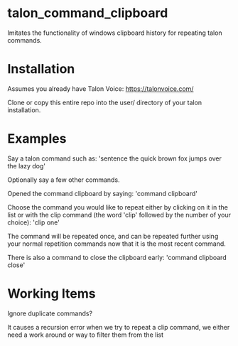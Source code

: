# talon_command_clipboard
Imitates the functionality of windows clipboard history for repeating talon commands.

# Installation
Assumes you already have Talon Voice: https://talonvoice.com/

Clone or copy this entire repo into the user/ directory of your talon installation. 

# Examples
Say a talon command such as:
'sentence the quick brown fox jumps over the lazy dog'

Optionally say a few other commands.

Opened the command clipboard by saying:
'command clipboard'

Choose the command you would like to repeat either by clicking on it in the list or with the clip command (the word 'clip' followed by the number of your choice):
'clip one'

The command will be repeated once, and can be repeated further using your normal repetition commands now that it is the most recent command.

There is also a command to close the clipboard early:
'command clipboard close'

# Working Items
Ignore duplicate commands?

It causes a recursion error when we try to repeat a clip command, we either need a work around or way to filter them from the list